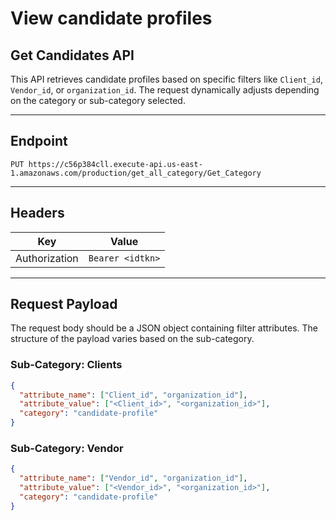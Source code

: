 # View candidate profiles

## Get Candidates API 

This API retrieves candidate profiles based on specific filters like `Client_id`, `Vendor_id`, or `organization_id`. The request dynamically adjusts depending on the category or sub-category selected.

---

## **Endpoint**

`PUT https://c56p384cll.execute-api.us-east-1.amazonaws.com/production/get_all_category/Get_Category`

---

## **Headers**

| Key            | Value                  |
|----------------|------------------------|
| Authorization  | `Bearer <idtkn>` |

---

## **Request Payload**

The request body should be a JSON object containing filter attributes. The structure of the payload varies based on the sub-category.

### **Sub-Category: Clients**

```json
{
  "attribute_name": ["Client_id", "organization_id"],
  "attribute_value": ["<Client_id>", "<organization_id>"],
  "category": "candidate-profile"
}

```



### **Sub-Category: Vendor**

```json
{
  "attribute_name": ["Vendor_id", "organization_id"],
  "attribute_value": ["<Vendor_id>", "<organization_id>"],
  "category": "candidate-profile"
}
